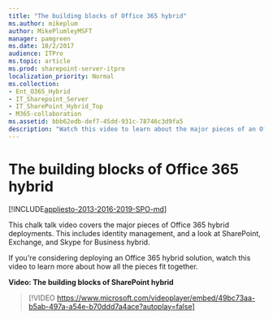 ```yaml
---
title: "The building blocks of Office 365 hybrid"
ms.author: mikeplum
author: MikePlumleyMSFT
manager: pamgreen
ms.date: 10/2/2017
audience: ITPro
ms.topic: article
ms.prod: sharepoint-server-itpro
localization_priority: Normal
ms.collection:
- Ent_O365_Hybrid
- IT_Sharepoint_Server
- IT_SharePoint_Hybrid_Top
- M365-collaboration
ms.assetid: bbb62edb-def7-45dd-931c-78746c3d9fa5
description: "Watch this video to learn about the major pieces of an Office 365 hybrid deployment."
---
```


# The building blocks of Office 365 hybrid

[!INCLUDE[appliesto-2013-2016-2019-SPO-md](../includes/appliesto-2013-2016-2019-SPO-md.md)]
  
This chalk talk video covers the major pieces of Office 365 hybrid deployments. This includes identity management, and a look at SharePoint, Exchange, and Skype for Business hybrid.
  
If you're considering deploying an Office 365 hybrid solution, watch this video to learn more about how all the pieces fit together.
  
**Video: The building blocks of SharePoint hybrid**

> [!VIDEO https://www.microsoft.com/videoplayer/embed/49bc73aa-b5ab-497a-a54e-b70ddd7a4ace?autoplay=false]

